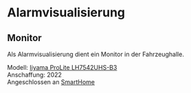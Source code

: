 # Alarmvisualisierung

## Monitor

Als Alarmvisualisierung dient ein Monitor in der Fahrzeughalle.

Modell: [Iiyama ProLite LH7542UHS-B3](https://iiyama.com/de_de/produkte/prolite-lh7542uhs-b3/)  
Anschaffung: 2022  
Angeschlossen an [SmartHome](../Hardware/Netzwerk.md#smarthome)

